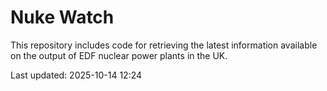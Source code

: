 # Nuke Watch

This repository includes code for retrieving the latest information available on the output of EDF nuclear power plants in the UK.

Last updated: 2025-10-14 12:24